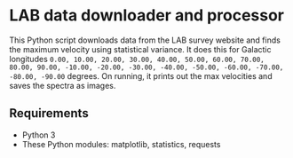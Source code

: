 # LAB data downloader and processor

This Python script downloads data from the LAB survey website and finds the maximum velocity using statistical variance. It does this for Galactic longitudes `0.00, 10.00, 20.00, 30.00, 40.00, 50.00, 60.00, 70.00, 80.00, 90.00, -10.00, -20.00, -30.00, -40.00, -50.00, -60.00, -70.00, -80.00, -90.00` degrees. On running, it prints out the max velocities and saves the spectra as images.

## Requirements
- Python 3
- These Python modules: matplotlib, statistics, requests